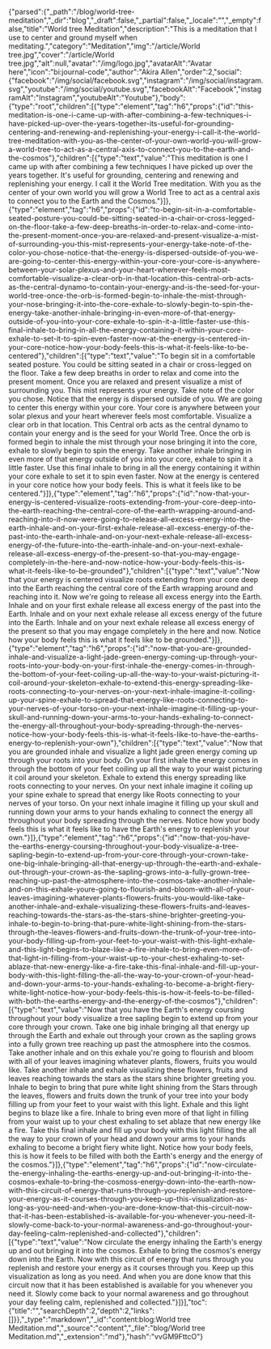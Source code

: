 {"parsed":{"_path":"/blog/world-tree-meditation","_dir":"blog","_draft":false,"_partial":false,"_locale":"","_empty":false,"title":"World tree Meditation","description":"This is a meditation that I use to center and ground myself when meditating.","category":"Meditation","img":"/article/World tree.jpg","cover":"/article/World tree.jpg","alt":null,"avatar":"/img/logo.jpg","avatarAlt":"Avatar here","icon":"bi:journal-code","author":"Akira Allen","order":2,"social":{"facebook":"/img/social/facebook.svg","instagram":"/img/social/instagram.svg","youtube":"/img/social/youtube.svg","facebookAlt":"Facebook","instagramAlt":"Instagram","youtubeAlt":"Youtube"},"body":{"type":"root","children":[{"type":"element","tag":"h6","props":{"id":"this-meditation-is-one-i-came-up-with-after-combining-a-few-techniques-i-have-picked-up-over-the-years-together-its-useful-for-grounding-centering-and-renewing-and-replenishing-your-energy-i-call-it-the-world-tree-meditation-with-you-as-the-center-of-your-own-world-you-will-grow-a-world-tree-to-act-as-a-central-axis-to-connect-you-to-the-earth-and-the-cosmos"},"children":[{"type":"text","value":"This meditation is one I came up with after combining a few techniques I have picked up over the years together. It's useful for grounding, centering and renewing and replenishing your energy. I call it the World Tree meditation. With you as the center of your own world you will grow a World Tree to act as a central axis to connect you to the Earth and the Cosmos."}]},{"type":"element","tag":"h6","props":{"id":"to-begin-sit-in-a-comfortable-seated-posture-you-could-be-sitting-seated-in-a-chair-or-cross-legged-on-the-floor-take-a-few-deep-breaths-in-order-to-relax-and-come-into-the-present-moment-once-you-are-relaxed-and-present-visualize-a-mist-of-surrounding-you-this-mist-represents-your-energy-take-note-of-the-color-you-chose-notice-that-the-energy-is-dispersed-outside-of-you-we-are-going-to-center-this-energy-within-your-core-your-core-is-anywhere-between-your-solar-plexus-and-your-heart-wherever-feels-most-comfortable-visualize-a-clear-orb-in-that-location-this-central-orb-acts-as-the-central-dynamo-to-contain-your-energy-and-is-the-seed-for-your-world-tree-once-the-orb-is-formed-begin-to-inhale-the-mist-through-your-nose-bringing-it-into-the-core-exhale-to-slowly-begin-to-spin-the-energy-take-another-inhale-bringing-in-even-more-of-that-energy-outside-of-you-into-your-core-exhale-to-spin-it-a-little-faster-use-this-final-inhale-to-bring-in-all-the-energy-containing-it-within-your-core-exhale-to-set-it-to-spin-even-faster-now-at-the-energy-is-centered-in-your-core-notice-how-your-body-feels-this-is-what-it-feels-like-to-be-centered"},"children":[{"type":"text","value":"To begin sit in a comfortable seated posture. You could be sitting seated in a chair or cross-legged on the floor. Take a few deep breaths in order to relax and come into the present moment. Once you are relaxed and present visualize a mist of surrounding you. This mist represents your energy. Take note of the color you chose. Notice that the energy is dispersed outside of you. We are going to center this energy within your core. Your core is anywhere between your solar plexus and your heart wherever feels most comfortable. Visualize a clear orb in that location. This Central orb acts as the central dynamo to contain your energy and is the seed for your World Tree. Once the orb is formed begin to inhale the mist through your nose bringing it into the core, exhale to slowly begin to spin the energy. Take another inhale bringing in even more of that energy outside of you into your core, exhale to spin it a little faster. Use this final inhale to bring in all the energy containing it within your core exhale to set it to spin even faster. Now at the energy is centered in your core notice how your body feels. This is what it feels like to be centered."}]},{"type":"element","tag":"h6","props":{"id":"now-that-your-energy-is-centered-visualize-roots-extending-from-your-core-deep-into-the-earth-reaching-the-central-core-of-the-earth-wrapping-around-and-reaching-into-it-now-were-going-to-release-all-excess-energy-into-the-earth-inhale-and-on-your-first-exhale-release-all-excess-energy-of-the-past-into-the-earth-inhale-and-on-your-next-exhale-release-all-excess-energy-of-the-future-into-the-earth-inhale-and-on-your-next-exhale-release-all-excess-energy-of-the-present-so-that-you-may-engage-completely-in-the-here-and-now-notice-how-your-body-feels-this-is-what-it-feels-like-to-be-grounded"},"children":[{"type":"text","value":"Now that your energy is centered visualize roots extending from your core deep into the Earth reaching the central core of the Earth wrapping around and reaching into it. Now we're going to release all excess energy into the Earth. Inhale and on your first exhale release all excess energy of the past into the Earth. Inhale and on your next exhale release all excess energy of the future into the Earth. Inhale and on your next exhale release all excess energy of the present so that you may engage completely in the here and now. Notice how your body feels this is what it feels like to be grounded."}]},{"type":"element","tag":"h6","props":{"id":"now-that-you-are-grounded-inhale-and-visualize-a-light-jade-green-energy-coming-up-through-your-roots-into-your-body-on-your-first-inhale-the-energy-comes-in-through-the-bottom-of-your-feet-coiling-up-all-the-way-to-your-waist-picturing-it-coil-around-your-skeleton-exhale-to-extend-this-energy-spreading-like-roots-connecting-to-your-nerves-on-your-next-inhale-imagine-it-coiling-up-your-spine-exhale-to-spread-that-energy-like-roots-connecting-to-your-nerves-of-your-torso-on-your-next-inhale-imagine-it-filling-up-your-skull-and-running-down-your-arms-to-your-hands-exhaling-to-connect-the-energy-all-throughout-your-body-spreading-through-the-nerves-notice-how-your-body-feels-this-is-what-it-feels-like-to-have-the-earths-energy-to-replenish-your-own"},"children":[{"type":"text","value":"Now that you are grounded inhale and visualize a light jade green energy coming up through your roots into your body. On your first inhale the energy comes in through the bottom of your feet coiling up all the way to your waist picturing it coil around your skeleton. Exhale to extend this energy spreading like roots connecting to your nerves. On your next inhale imagine it coiling up your spine exhale to spread that energy like Roots connecting to your nerves of your torso. On your next inhale imagine it filling up your skull and running down your arms to your hands exhaling to connect the energy all throughout your body spreading through the nerves. Notice how your body feels this is what it feels like to have the Earth's energy to replenish your own."}]},{"type":"element","tag":"h6","props":{"id":"now-that-you-have-the-earths-energy-coursing-throughout-your-body-visualize-a-tree-sapling-begin-to-extend-up-from-your-core-through-your-crown-take-one-big-inhale-bringing-all-that-energy-up-through-the-earth-and-exhale-out-through-your-crown-as-the-sapling-grows-into-a-fully-grown-tree-reaching-up-past-the-atmosphere-into-the-cosmos-take-another-inhale-and-on-this-exhale-youre-going-to-flourish-and-bloom-with-all-of-your-leaves-imagining-whatever-plants-flowers-fruits-you-would-like-take-another-inhale-and-exhale-visualizing-these-flowers-fruits-and-leaves-reaching-towards-the-stars-as-the-stars-shine-brighter-greeting-you-inhale-to-begin-to-bring-that-pure-white-light-shining-from-the-stars-through-the-leaves-flowers-and-fruits-down-the-trunk-of-your-tree-into-your-body-filling-up-from-your-feet-to-your-waist-with-this-light-exhale-and-this-light-begins-to-blaze-like-a-fire-inhale-to-bring-even-more-of-that-light-in-filling-from-your-waist-up-to-your-chest-exhaling-to-set-ablaze-that-new-energy-like-a-fire-take-this-final-inhale-and-fill-up-your-body-with-this-light-filling-the-all-the-way-to-your-crown-of-your-head-and-down-your-arms-to-your-hands-exhaling-to-become-a-bright-fiery-white-light-notice-how-your-body-feels-this-is-how-it-feels-to-be-filled-with-both-the-earths-energy-and-the-energy-of-the-cosmos"},"children":[{"type":"text","value":"Now that you have the Earth's energy coursing throughout your body visualize a tree sapling begin to extend up from your core through your crown. Take one big inhale bringing all that energy up through the Earth and exhale out through your crown as the  sapling grows into a fully grown tree reaching up past the atmosphere into the cosmos. Take another inhale and on this exhale you're going to flourish and bloom with all of your leaves imagining whatever plants, flowers, fruits you would like. Take another inhale and exhale visualizing these flowers, fruits and leaves reaching towards the stars as the stars shine brighter greeting you. Inhale to begin to bring that pure white light shining from the Stars through the leaves, flowers and fruits down the trunk of your tree into your body filling up from your feet to your waist with this light. Exhale and this light begins to blaze like a fire. Inhale to bring even more of that light in filling from your waist up to your chest exhaling to set ablaze that new energy like a fire. Take this final inhale and fill up your body with this light filling the all the way to your crown of your head and down your arms to your hands exhaling to become a bright fiery white light. Notice how your body feels, this is how it feels to be filled with both the Earth's energy and the energy of the cosmos."}]},{"type":"element","tag":"h6","props":{"id":"now-circulate-the-energy-inhaling-the-earths-energy-up-and-out-bringing-it-into-the-cosmos-exhale-to-bring-the-cosmoss-energy-down-into-the-earth-now-with-this-circuit-of-energy-that-runs-through-you-replenish-and-restore-your-energy-as-it-courses-through-you-keep-up-this-visualization-as-long-as-you-need-and-when-you-are-done-know-that-this-circuit-now-that-it-has-been-established-is-available-for-you-whenever-you-need-it-slowly-come-back-to-your-normal-awareness-and-go-throughout-your-day-feeling-calm-replenished-and-collected"},"children":[{"type":"text","value":"Now circulate the energy inhaling the Earth's energy up and out bringing it into the cosmos. Exhale to bring the cosmos's energy down into the Earth. Now with this circuit of energy that runs through you replenish and restore your energy as it courses through you. Keep up this visualization as long as you need. And when you are done know that this circuit now that it has been established is available for you whenever you need it. Slowly come back to your normal awareness and go throughout your day feeling calm, replenished and collected."}]}],"toc":{"title":"","searchDepth":2,"depth":2,"links":[]}},"_type":"markdown","_id":"content:blog:World tree Meditation.md","_source":"content","_file":"blog/World tree Meditation.md","_extension":"md"},"hash":"vvGM9FttcO"}